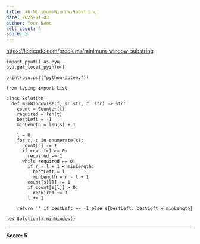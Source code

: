 ```yaml
---
title: 76-Minimum-Window-Substring
date: 2025-01-03
author: Your Name
cell_count: 6
score: 5
---
```


https://leetcode.com/problems/minimum-window-substring


```
import pyutil as pyu
pyu.get_local_pyinfo()
```


```
print(pyu.ps2("python-dotenv"))
```


```
from typing import List
```


```
class Solution:
  def minWindow(self, s: str, t: str) -> str:
    count = Counter(t)
    required = len(t)
    bestLeft = -1
    minLength = len(s) + 1

    l = 0
    for r, c in enumerate(s):
      count[c] -= 1
      if count[c] >= 0:
        required -= 1
      while required == 0:
        if r - l + 1 < minLength:
          bestLeft = l
          minLength = r - l + 1
        count[s[l]] += 1
        if count[s[l]] > 0:
          required += 1
        l += 1

    return '' if bestLeft == -1 else s[bestLeft: bestLeft + minLength]
```


```
new Solution().minWindow()
```


---
**Score: 5**